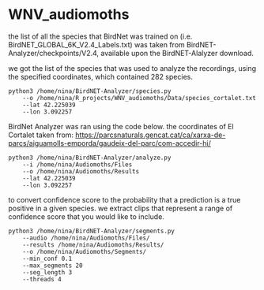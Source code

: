 # WNV_audiomoths

the list of all the species that BirdNet was trained on (i.e. BirdNET_GLOBAL_6K_V2.4_Labels.txt)
was taken from BirdNET-Analyzer/checkpoints/V2.4, available upon the BirdNET-Alalyzer download.

we got the list of the species that was used to analyze the recordings,
using the specified coordinates, which contained 282 species.

```
python3 /home/nina/BirdNET-Analyzer/species.py 
    --o /home/nina/R_projects/WNV_audiomoths/Data/species_cortalet.txt 
    --lat 42.225039 
    --lon 3.092257
```


BirdNet Analyzer was ran using the code below. the coordinates of El Cortalet taken from:
https://parcsnaturals.gencat.cat/ca/xarxa-de-parcs/aiguamolls-emporda/gaudeix-del-parc/com-accedir-hi/

```
python3 /home/nina/BirdNET-Analyzer/analyze.py 
    --i /home/nina/Audiomoths/Files 
    --o /home/nina/Audiomoths/Results 
    --lat 42.225039
    --lon 3.092257
```

to convert confidence score to the probability that a prediction is a true positive in a given species. 
we extract clips that represent a range of confidence score that you would like to include. 

```
python3 /home/nina/BirdNET-Analyzer/segments.py 
    --audio /home/nina/Audiomoths/Files/ 
    --results /home/nina/Audiomoths/Results/ 
    --o /home/nina/Audiomoths/Segments/ 
    --min_conf 0.1 
    --max_segments 20 
    --seg_length 3 
    --threads 4
```



